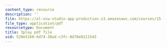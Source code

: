 ```yaml
---
content_type: resource
description: ''
file: https://ol-ocw-studio-app-production.s3.amazonaws.com/courses/15-071-the-analytics-edge-spring-2017/520e51606d7438adc3fc0d78e8211543_CaLv-IWX5vo.pdf
file_type: application/pdf
resourcetype: Document
title: 3play pdf file
uid: 520e5160-6d74-38ad-c3fc-0d78e8211543
---
```

